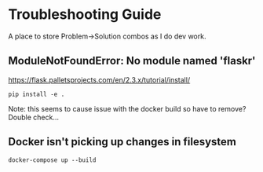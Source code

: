 # Troubleshooting Guide

A place to store Problem->Solution combos as I do dev work.

## ModuleNotFoundError: No module named 'flaskr'

<https://flask.palletsprojects.com/en/2.3.x/tutorial/install/>

`pip install -e .`

Note: this seems to cause issue with the docker build so have to remove? Double check...

## Docker isn't picking up changes in filesystem

`docker-compose up --build`
